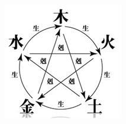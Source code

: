 ![image](https://github.com/YuHsin1121/Project/blob/main/Assembly%20Language%20and%20Computer%20Organization/01.png)
